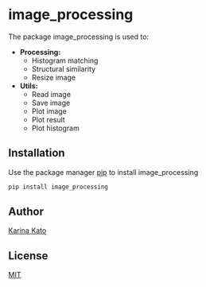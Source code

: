 # image_processing

The package image_processing is used to:
	
- **Processing:**
    - Histogram matching
    - Structural similarity
    - Resize image
- **Utils:**
    - Read image
    - Save image
    - Plot image
    - Plot result
    - Plot histogram

## Installation

Use the package manager [pip](https://pip.pypa.io/en/stable/) to install image_processing

```bash
pip install image_processing
```

## Author
[Karina Kato](https://github.com/tiemi)

## License
[MIT](https://choosealicense.com/licenses/mit/)